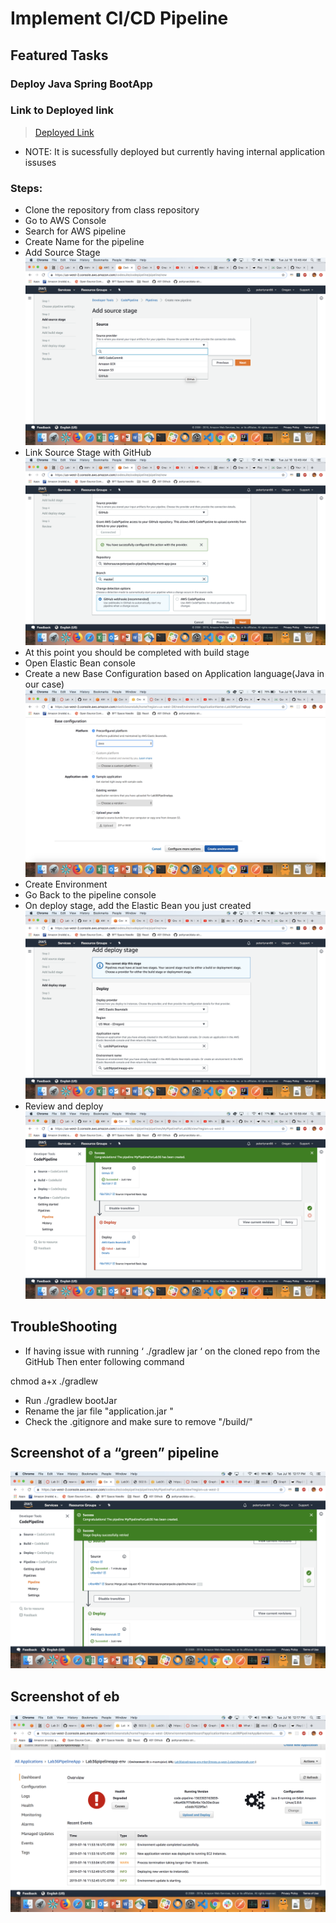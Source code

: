 # Implement CI/CD Pipeline

## Featured Tasks

### Deploy Java Spring BootApp

### Link to Deployed link 
> [Deployed Link](http://lab36pipelineapp-env.mbzn3tnpzp.us-west-2.elasticbeanstalk.com/)

* NOTE: It is sucessfully deployed but currently having internal application issuses 

### Steps:
* Clone the repository from class repository
* Go to AWS Console
* Search for AWS pipeline
* Create Name for the pipeline
* Add Source Stage
![Add](./assets/add.png)
* Link Source Stage with GitHub
![Link](./assets/link.png)
* At this point you should be completed with build stage
* Open Elastic Bean console
* Create a new Base Configuration based on Application language(Java in our case)
![Base Configuration](./assets/base.png)
* Create Environment
* Go Back to the pipeline console
* On deploy stage, add the Elastic Bean you just created
![Deploy](./assets/addDeploy.png)
* Review and deploy
![Review](./assets/deploy.png)

## TroubleShooting
* If having issue with running ‘ ./gradlew jar ‘ on the cloned repo from the GitHub
Then enter following command

chmod a+x ./gradlew
* Run ./gradlew bootJar
* Rename the jar file "application.jar
"
* Check the .gitignore and make sure to remove "/build/"

## Screenshot of a “green” pipeline
![Deploy Sucess](./assets/success.png)

## Screenshot of eb
![Eb Sucess](./assets/EB.png)
